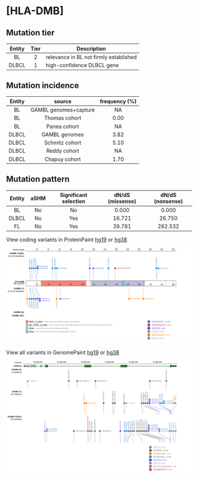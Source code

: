 # [HLA-DMB]

## Mutation tier

|Entity|Tier|Description                           |
|:------:|:----:|--------------------------------------|
|BL    |2   |relevance in BL not firmly established|
|DLBCL |1   |high-confidence DLBCL gene            |
## Mutation incidence

|Entity|source               |frequency (%)|
|:------:|:---------------------:|:-------------:|
|BL    |GAMBL genomes+capture|  NA         |
|BL    |Thomas cohort        |0.00         |
|BL    |Panea cohort         |  NA         |
|DLBCL |GAMBL genomes        |3.82         |
|DLBCL |Schmitz cohort       |5.10         |
|DLBCL |Reddy cohort         |  NA         |
|DLBCL |Chapuy cohort        |1.70         |

## Mutation pattern

|Entity|aSHM|Significant selection|dN/dS (missense)|dN/dS (nonsense)|
|:------:|:----:|:---------------------:|:----------------:|:----------------:|
|BL    |No  |No                   | 0.000          |  0.000         |
|DLBCL |No  |Yes                  |16.721          | 26.750         |
|FL    |No  |Yes                  |39.781          |282.532         |




View coding variants in ProteinPaint [hg19](https://www.bcgsc.ca/downloads/morinlab/GAMBL/test/genes/HLA-DMB_protein.html)  or [hg38](https://www.bcgsc.ca/downloads/morinlab/GAMBL/test/genes/HLA-DMB_protein_hg38.html)

![image](images/proteinpaint/HLA-DMB_NM_002118.svg)

View all variants in GenomePaint [hg19](https://www.bcgsc.ca/downloads/morinlab/GAMBL/test/genes/HLA-DMB.html)  or [hg38](https://www.bcgsc.ca/downloads/morinlab/GAMBL/test/genes/HLA-DMB_hg38.html)

![image](images/proteinpaint/HLA-DMB.svg)
